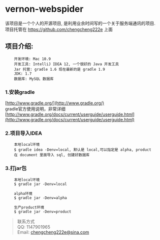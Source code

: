 vernon-webspider
===============

该项目是一个个人的开源项目, 是利用业余时间写的一个关于服务端通讯的项目.
项目托管在 https://github.com/chengcheng222e 上面

项目介绍:
---------------
        开发环境: Mac 10.9
        开发工具: IntelliJ IDEA 12, 一个很好的 Java 开发工具
        Jar 托管: gradle 1.6 现在最新的是 gradle 1.9
        JDK: 1.7
        数据库: MySQL 数据库

### 1.安装gradle
[http://www.gradle.org/](http://www.gradle.org/)<br/>
gradle官方使用说明，非常详细<br/>
[http://www.gradle.org/docs/current/userguide/userguide.html](http://www.gradle.org/docs/current/userguide/userguide.html)

### 2.项目导入IDEA
        本地local环境
        $ gradle idea -Denv=local, 默认是 local,可以指定是 alpha, product
        在 document 里面导入 sql, 创建好数据库


### 3.打jar包

        本地local环境
        $ gradle jar -Denv=local

        alpha环境
        $ gradle jar -Denv=alpha

        生产product环境
        $ gradle jar -Denv=product


> 联系方式 <br>
> QQ: 1147901965 <br>
> Email: chengcheng222e@sina.com   <br>

